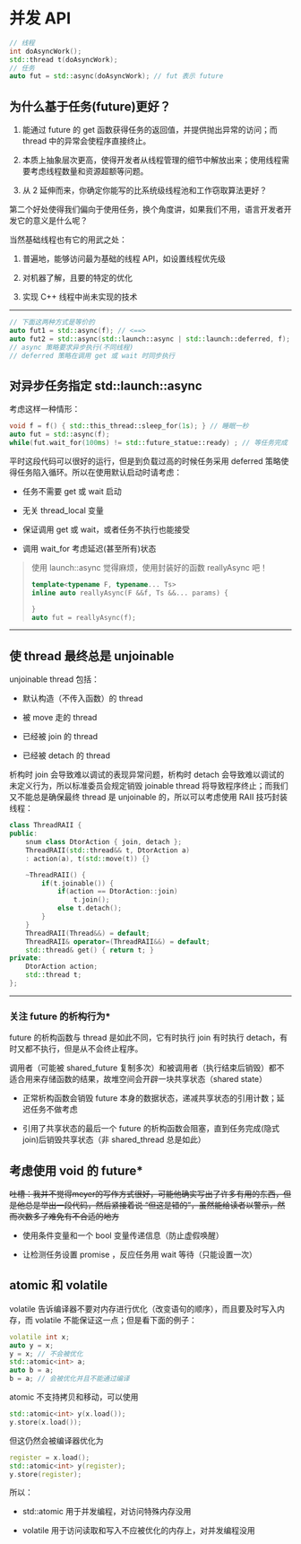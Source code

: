 

# 并发 API

```cpp
// 线程
int doAsyncWork();
std::thread t(doAsyncWork);
// 任务
auto fut = std::async(doAsyncWork); // fut 表示 future
```

## 为什么基于任务(future)更好？

1. 能通过 future 的 get 函数获得任务的返回值，并提供抛出异常的访问；而 thread 中的异常会使程序直接终止。

2. 本质上抽象层次更高，使得开发者从线程管理的细节中解放出来；使用线程需要考虑线程数量和资源超额等问题。

3. 从 2 延伸而来，你确定你能写的比系统级线程池和工作窃取算法更好？

第二个好处使得我们偏向于使用任务，换个角度讲，如果我们不用，语言开发者开发它的意义是什么呢？

当然基础线程也有它的用武之处：

1. 普遍地，能够访问最为基础的线程 API，如设置线程优先级

2. 对机器了解，且要的特定的优化

3. 实现 C++ 线程中尚未实现的技术

---

```cpp
// 下面这两种方式是等价的
auto fut1 = std::async(f); // <==>
auto fut2 = std::async(std::launch::async | std::launch::deferred, f);
// async 策略要求异步执行(不同线程)
// deferred 策略在调用 get 或 wait 时同步执行
```

## 对异步任务指定 std::launch::async

考虑这样一种情形：

```cpp
void f = f() { std::this_thread::sleep_for(1s); } // 睡眠一秒
auto fut = std::async(f);
while(fut.wait_for(100ms) != std::future_statue::ready) ; // 等任务完成
```

平时这段代码可以很好的运行，但是到负载过高的时候任务采用 deferred 策略使得任务陷入循环。所以在使用默认启动时请考虑：

- 任务不需要 get 或 wait 启动

- 无关 thread_local 变量

- 保证调用 get 或 wait，或者任务不执行也能接受

- 调用 wait_for 考虑延迟(甚至所有)状态

> 使用 launch::async 觉得麻烦，使用封装好的函数 reallyAsync 吧！
> 
> ```cpp
> template<typename F, typename... Ts>
> inline auto reallyAsync(F &&f, Ts &&... params) {
> 
> }
> auto fut = reallyAsync(f);
> ```

---

## 使 thread 最终总是 unjoinable

unjoinable thread 包括：

- 默认构造（不传入函数）的 thread

- 被 move 走的 thread

- 已经被 join 的 thread

- 已经被 detach 的 thread

析构时 join 会导致难以调试的表现异常问题，析构时 detach 会导致难以调试的未定义行为，所以标准委员会规定销毁 joinable thread 将导致程序终止；而我们又不能总是确保最终 thread 是 unjoinable 的，所以可以考虑使用 RAII 技巧封装线程：

```cpp
class ThreadRAII {
public:
    snum class DtorAction { join, detach };
    ThreadRAII(std::thread&& t, DtorAction a)
    : action(a), t(std::move(t)) {}

    ~ThreadRAII() {
        if(t.joinable()) {
            if(action == DtorAction::join)
                t.join();
            else t.detach();
        }
    }
    ThreadRAII(Thread&&) = default;
    ThreadRAII& operator=(ThreadRAII&&) = default;
    std::thread& get() { return t; }
private:
    DtorAction action;
    std::thread t;
};
```

---

### 关注 future 的析构行为*

future 的析构函数与 thread 是如此不同，它有时执行 join 有时执行 detach，有时又都不执行，但是从不会终止程序。

调用者（可能被 shared_future 复制多次）和被调用者（执行结束后销毁）都不适合用来存储函数的结果，故堆空间会开辟一块共享状态（shared state）

- 正常析构函数会销毁 future 本身的数据状态，递减共享状态的引用计数；延迟任务不做考虑

- 引用了共享状态的最后一个 future 的析构函数会阻塞，直到任务完成(隐式join)后销毁共享状态（非 shared_thread 总是如此）

## 考虑使用 void 的 future*

~~吐槽：我并不觉得meyer的写作方式很好，可能他确实写出了许多有用的东西，但是他总是举出一段代码，然后紧接着说 “但这是错的”，虽然能给读者以警示，然而次数多了难免有不合适的地方~~

- 使用条件变量和一个 bool 变量传递信息（防止虚假唤醒）

- 让检测任务设置 promise ，反应任务用 wait 等待（只能设置一次）

## atomic 和 volatile

volatile 告诉编译器不要对内存进行优化（改变语句的顺序），而且要及时写入内存，而 volatile 不能保证这一点；但是看下面的例子：

```cpp
volatile int x;
auto y = x;
y = x; // 不会被优化
std::atomic<int> a;
auto b = a;
b = a; // 会被优化并且不能通过编译
```

atomic 不支持拷贝和移动，可以使用

```cpp
std::atomic<int> y(x.load());
y.store(x.load());
```

但这仍然会被编译器优化为

```cpp
register = x.load();
std::atomic<int> y(register);
y.store(register);
```

所以：

- std::atomic 用于并发编程，对访问特殊内存没用

- volatile 用于访问读取和写入不应被优化的内存上，对并发编程没用
